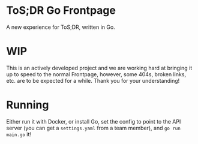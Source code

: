 # ToS;DR Go Frontpage
A new experience for ToS;DR, written in Go.

# WIP
This is an actively developed project and we are working hard at bringing it up to speed to the normal Frontpage, however, some 404s, broken links, etc. are to be expected for a while. Thank you for your understanding!

# Running
Either run it with Docker, or install Go, set the config to point to the API server (you can get a `settings.yaml` from a team member), and `go run main.go` it!
